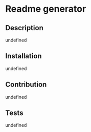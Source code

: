 # Readme generator


## Description
undefined

## Installation
undefined

## Contribution 
undefined

## Tests
undefined